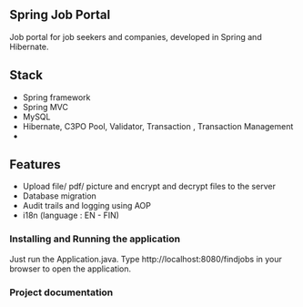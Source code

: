 ## Spring Job Portal

Job portal for job seekers and companies, developed in Spring and Hibernate.


## Stack 
+ Spring framework
+ Spring MVC 
+ MySQL 
+ Hibernate, C3PO Pool, Validator, Transaction , Transaction Management  
+ 
 


## Features 
+ Upload file/ pdf/ picture and encrypt and decrypt files to the server 
+ Database migration 
+ Audit trails and logging using AOP
+ i18n (language : EN - FIN)

### Installing and Running the application

Just run the Application.java.
Type http://localhost:8080/findjobs in your browser to open the application.



### Project documentation 

